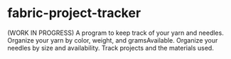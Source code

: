 # fabric-project-tracker
(WORK IN PROGRESS)
A program to keep track of your yarn and needles.  Organize your yarn by color, weight, and gramsAvailable.  Organize your needles by size and availability. Track projects and the materials used.
